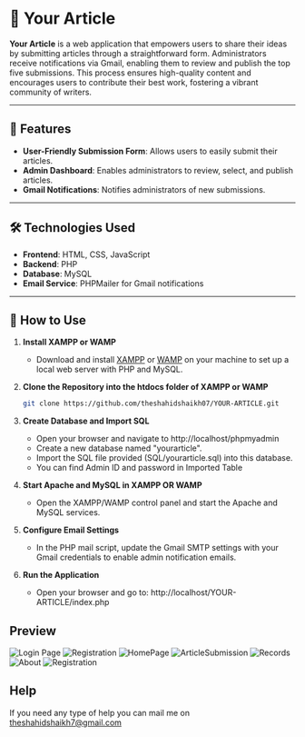 # 📝 Your Article

**Your Article** is a web application that empowers users to share their ideas by submitting articles through a straightforward form. Administrators receive notifications via Gmail, enabling them to review and publish the top five submissions. This process ensures high-quality content and encourages users to contribute their best work, fostering a vibrant community of writers.

---

## 🚀 Features

- **User-Friendly Submission Form**: Allows users to easily submit their articles.
- **Admin Dashboard**: Enables administrators to review, select, and publish articles.
- **Gmail Notifications**: Notifies administrators of new submissions.

---

## 🛠️ Technologies Used

- **Frontend**: HTML, CSS, JavaScript
- **Backend**: PHP
- **Database**: MySQL
- **Email Service**: PHPMailer for Gmail notifications

---


## 🧪 How to Use

1. **Install XAMPP or WAMP**

   - Download and install [XAMPP](https://www.apachefriends.org/index.html) or [WAMP](http://www.wampserver.com/en/) on your machine to set up a local web server with PHP and MySQL.

2. **Clone the Repository into the htdocs folder of XAMPP or WAMP**

   ```bash
   git clone https://github.com/theshahidshaikh07/YOUR-ARTICLE.git

3. **Create Database and Import SQL**

    -  Open your browser and navigate to http://localhost/phpmyadmin
    -  Create a new database named "yourarticle".
    -  Import the SQL file provided (SQL/yourarticle.sql) into this database.
    -  You can find Admin ID and password in Imported Table
      
4. **Start Apache and MySQL in XAMPP OR WAMP**
    -  Open the XAMPP/WAMP control panel and start the Apache and MySQL services.

5. **Configure Email Settings**
    -  In the PHP mail script, update the Gmail SMTP settings with your Gmail credentials to enable admin notification emails.

6.  **Run the Application**
    -  Open your browser and go to:
        http://localhost/YOUR-ARTICLE/index.php

## Preview
![Login Page](login.png)
![Registration](Picture1.png)
![HomePage](user%homepage.png)
![ArticleSubmission](Article%submission.png)
![Records](records.png)
![About](aboutus.png)
![Registration](registration.png)

## Help
If you need any type of help you can mail me on theshahidshaikh7@gmail.com

